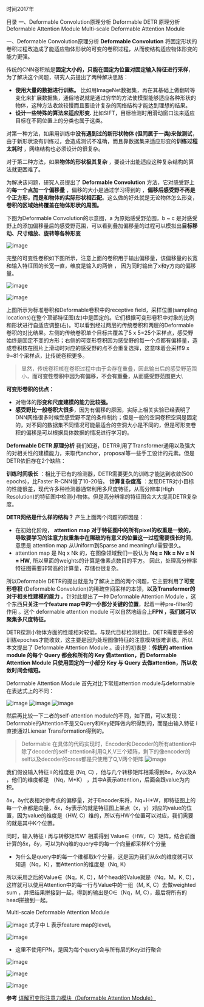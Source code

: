 时间2017年

目录
一、Deformable Convolution原理分析
Deformable DETR 原理分析
Deformable Attention Module
Multi-scale Deformable Attention Module

一、Deformable Convolution原理分析
**Deformable Convolution** 将固定形状的卷积过程改造成了能适应物体形状的可变的卷积过程，从而使结构适应物体形变的能力更强。

传统的CNN卷积核是**固定大小的，只能在固定为位置对固定输入特征进行采样**， 为了解决这个问题，研究人员提出了两种解决思路：

- **使用大量的数据进行训练。** 比如用ImageNet数据集，再在其基础上做翻转等变化来扩展数据集，通俗地说就是通过穷举的方法使模型能够适应各种形状的物体，这种方法收敛较慢而且要设计复杂的网络结构才能达到理想的结果。
- **设计一些特殊的算法来适应形变.** 比如SIFT，目标检测时用滑动窗口法来适应目标在不同位置上的分类也属于这类。

对第一种方法，如果用训练中**没有遇到过的新形状物体 (但同属于一类)来做测试**，由于新形状没有训练过，会造成测试不准确，而且靠数据集来适应形变的**训练过程太耗时** ，网络结构也必须设计的很复杂。

对于第二种方法，如果**物体的形状极其复杂** ，要设计出能适应这种复杂结构的算法就更困难了。

为解决该问题，研究人员提出了 **Deformable Convolution** 方法，它对感受野上的**每一个点加一个偏移量** ，偏移的大小是通过学习得到的 ，**偏移后感受野不再是个正方形，而是和物体的实际形状相匹配**。这么做的好处就是无论物体怎么形变，**卷积的区域始终覆盖在物体形状的周围。**


下图为Deformable Convolution的示意图，a 为原始感受野范围，b ~ c 是对感受野上的添加偏移量后的感受野范围，可以看到叠加偏移量的过程可以模拟出**目标移动、尺寸缩放、旋转等各种形变**

 ![image](https://github.com/icey-zhang/notebook/assets/54712081/8acb7810-b2d3-49b3-a11e-4a882b22e233)

完整的可变性卷积如下图所示，注意上面的卷积用于输出偏移量，该偏移量的长宽和输入特征图的长宽一直，维度是输入的两倍 ， 因为同时输出了x和y方向的偏移量。

![image](https://github.com/icey-zhang/notebook/assets/54712081/7e3d34ef-3b22-4864-a2d7-2411295e09f7)

![image](https://github.com/icey-zhang/notebook/assets/54712081/b34c70e8-a357-499c-af6b-ca6c8006b344)

上图所示为标准卷积和Deformable卷积中的receptive field，采样位置(sampling locations)在整个顶部特征图(左)中是固定的。它们根据可变形卷积中对象的比例和形状进行自适应调整(右)。可以看到经过两层的传统卷积和两层的Deformable卷积的对比结果。左侧的传统卷积单个目标共覆盖了5 x 5=25个采样点，感受野始终是固定不变的方形；右侧的可变形卷积因为感受野的每一个点都有偏移量，造成卷积核在图片上滑动时对应的感受野的点不会重复选择，这意味着会采样9 x 9=81个采样点，比传统卷积更多。

> 显然，传统卷积核在卷积过程中由于会存在重叠，因此输出后的感受野范围小，**而可变性卷积中因为有偏移，不会有重叠，从而感受野范围更大**\

**可变形卷积的优点：**

- 对物体的**形变和尺度建模的能力比较强。**
- **感受野比一般卷积大很多**，因为有偏移的原因，实际上相关实验已经表明了DNN网络很多时候受感受野不足的条件制约；但是一般的空洞卷积空洞是固定的，对不同的数据集不同情况可能最适合的空洞大小是不同的，但是可形变卷积的偏移是可以根据具体数据的情况进行学习的。

**Deformable DETR 原理分析**
我们知道，DETR利用了Transformer通用以及强大的对相关性的建模能力，来取代anchor，proposal等一些手工设计的元素。但是DETR依旧存在2个缺陷：

**训练时间极长** ：相比于已有的检测器，DETR需要更久的训练才能达到收敛(500 epochs)，比Faster R-CNN慢了10-20倍。
**计算复杂度高** ：发现DETR对小目标的性能很差，现代许多种检测器通常利用多尺度特征，从高分辨率(High Resolution)的特征图中检测小物体。但是高分辨率的特征图会大大提高DETR复杂度。

**DETR网络是什么样的结构？**
产生上面两个问题的原因是：

- 在初始化阶段， **attention map 对于特征图中的所有pixel的权重是一致的，导致要学习的注意力权重集中在稀疏的有意义的位置这一过程需要很长时间**，意思是 attention map 从Uniform到Sparse and meaningful需要很久。
- attention map 是 Nq x Nk 的，在图像领域我们一般认为 **Nq = Nk = Nv = N = HW**, 所以里面的weights的计算是像素点数目的平方。 因此，处理高分辨率特征图需要非常高的计算量，存储也很复杂。

所以Deformable DETR的提出就是为了解决上面的两个问题，它主要利用了**可变形卷积** (Deformable Convolution)的稀疏空间采样的本领，**以及Transformer的对于相关性建模的能力** 。针对此提出了一种 Deformable Attention Module ，这个东西**只关注一个feature map中的一小部分关键的位置**，起着一种pre-filter的作用 。这个 deformable attention module 可以自然地结合上**FPN ，我们就可以聚集多尺度特征。**

DETR探测小物体方面的性能相对较低，与现代目标检测相比，DETR需要更多的训练epoches才能收敛，这主要是因为处理图像特征的注意模块很难训练。所以本文提出了 Deformable Attention Module 。设计的初衷是：**传统的 attention module 的每个 Query 都会和所有的 Key 做attention，而 Deformable Attention Module 只使用固定的一小部分 Key 与 Query 去做attention，所以收敛时间会缩短。**

Deformable Attention Module
首先对比下常规attention module与deformable在表达式上的不同：

![image](https://github.com/icey-zhang/notebook/assets/54712081/cc48b22b-2fec-405b-afdd-fd2f41275e3e)
![image](https://github.com/icey-zhang/notebook/assets/54712081/b0392592-2b61-411c-9f82-bcfe26432233)
![image](https://github.com/icey-zhang/notebook/assets/54712081/2b31f00c-7dde-4a5e-8283-d258e7949b30)

然后再比较一下二者的self-attention module的不同，如下图，可以发现：Deformable的Attention不是又Query和Key矩阵做内积得到的，而是由输入特征 i 直接通过Lienear Transformation得到的。

> Deformable 在具体的代码实现时，Encoder和Decoder的所有attention中除了decoder的self-attention利用Q,K,V三个矩阵，剩下的像encoder的self以及decoder的cross都是只使用了Q,V两个矩阵
![image](https://github.com/icey-zhang/notebook/assets/54712081/a3b0b0a2-f123-480f-a779-fe94b5c59150)

我们假设输入特征 i 的维度是 (Nq, C) ，他与几个转移矩阵相乘得到δx，δy以及A ，他们的维度都是 （Nq，M*K） ，其中A表示attention，后面会跟value为内积。

δx，δy代表相对参考点的偏移量，对于Encoder来将，Nq=H*W，即特征图上的每一个点都是向量，δx，δy表示的就是特征图上某点（x，y）对应的value的位置，因为value的维度是（HW, C）维的，所以有HW个位置可以对应，我们需要的就是其中K个位置。

同时，输入特征 i 再与转移矩阵W’ 相乘得到 Value∈（HW，C）矩阵，结合前面计算的δx，δy，可以为Nq维的query中的每一个向量都采样K个分量

- 为什么是query中的每一个维都取k个分量，这是因为我们从δx的维度就可以知道（Nq，K），而Attention的维度是（Nq, K）

所以采用之后的Value∈（Nq，K, C），M个head的Value就是（Nq，M，K, C），这样就可以使用Attention中的每一行与Value中的一组（M, K, C）去做weighted sum ，并把结果拼接到一起，得到的输出是O∈（Nq，M, C），最后将所有的head拼接到一起。

Multi-scale Deformable Attention Module

![image](https://github.com/icey-zhang/notebook/assets/54712081/bd3a1d28-7955-4f89-937c-92bf4a926b8e)
式子中 L 表示feature map的level。

![image](https://github.com/icey-zhang/notebook/assets/54712081/8198dc64-6c1b-49cd-abe0-b651e9d17611)
- 这里不使用FPN，是因为每个query会与所有层的Key进行聚合

![image](https://github.com/icey-zhang/notebook/assets/54712081/ca02c859-1009-4f0c-81ef-1d933f756fc8)


![image](https://github.com/icey-zhang/notebook/assets/54712081/40264b76-ff45-4ad0-8d84-debdab7714a2)


![image](https://github.com/icey-zhang/notebook/assets/54712081/16e866d9-2ea0-4f3d-9d26-805fd6170e7a)

**参考**
[详解可变形注意力模块（Deformable Attention Module）](https://blog.csdn.net/qq_23981335/article/details/129123581)

